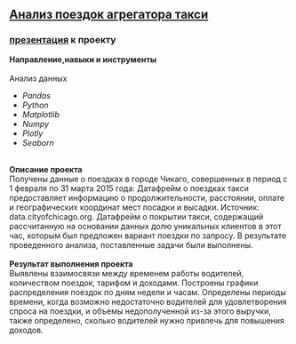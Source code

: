 ## [Анализ поездок агрегатора такси](https://github.com/OrlovaD/Portfolio/blob/main/Pet-Projects/Taxi/chicago_taxi_project.ipynb) 
### [презентация](https://docs.google.com/presentation/d/1G1Jrb1OMHRlsr5KW3-w7foWYvPqIX9FSvnAkJNo3Npw/edit?usp=sharing) к проекту

**Направление,навыки и инструменты**<br />
<br />Анализ данных
* _Pandas_
* _Python_
* _Matplotlib_
* _Numpy_
* _Plotly_
* _Seaborn_

<br />**Описание проекта**<br />
Получены данные о поездках в городе Чикаго, совершенных в период с 1 февраля по 31 марта 2015 года: Датафрейм о поездках такси предоставляет информацию о продолжительности, расстоянии, оплате и географических координат мест посадки и высадки. Источник: data.cityofchicago.org.  Датафрейм о покрытии такси, содержащий рассчитанную на основании данных долю уникальных клиентов в этот час, которым был предложен вариант поездки по запросу. В результате проведенного анализа, поставленные задачи были выполнены.<br />
<br />**Результат выполнения проекта**<br />
Выявлены взаимосвязи между временем работы водителей, количеством поездок, тарифом и доходами. Построены графики распределения поездок по дням недели и часам. Определены периоды времени, когда возможно недостаточно водителей для удовлетворения спроса на поездки, и объемы недополученной из-за этого выручки, также определено, сколько водителей нужно привлечь для повышения доходов. <br />
